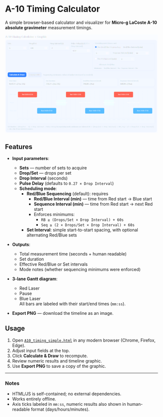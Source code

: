 # A-10 Timing Calculator

A simple browser-based calculator and visualizer for **Micro-g LaCoste A-10 absolute gravimeter** measurement timings.

![Screenshot](a10_timing_example.png)

## Features

- **Input parameters**:
  - **Sets** — number of sets to acquire
  - **Drop/Set** — drops per set
  - **Drop Interval** (seconds)
  - **Pulse Delay** (defaults to `0.27 × Drop Interval`)
  - **Scheduling mode**:
    - **Red/Blue Sequencing** (default): requires  
      - **Red/Blue Interval (min)** — time from Red start → Blue start  
      - **Sequence Interval (min)** — time from Red start → next Red start  
      - Enforces minimums:  
        - `RB ≥ (Drops/Set × Drop Interval) + 60s`  
        - `Seq ≥ (2 × Drops/Set × Drop Interval) + 60s`
    - **Set Interval**: simple start-to-start spacing, with optional alternating Red/Blue sets

- **Outputs**:
  - Total measurement time (seconds + human readable)
  - Set duration
  - Effective Red/Blue or Set intervals
  - Mode notes (whether sequencing minimums were enforced)

- **3-lane Gantt diagram**:
  - Red Laser
  - Pause
  - Blue Laser  
  All bars are labeled with their start/end times (`mm:ss`).

- **Export PNG** — download the timeline as an image.

## Usage

1. Open [`A10_timing_simple.html`](A10_timing_simple.html) in any modern browser (Chrome, Firefox, Edge).
2. Adjust input fields at the top.
3. Click **Calculate & Draw** to recompute.
4. Review numeric results and timeline graphic.
5. Use **Export PNG** to save a copy of the graphic.

---

### Notes

- HTML/JS is self-contained; no external dependencies.
- Works entirely offline.
- Axis ticks labeled in `mm:ss`, numeric results also shown in human-readable format (days/hours/minutes).
